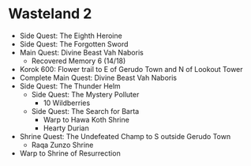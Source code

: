 # Wasteland 2

* Side Quest: The Eighth Heroine
* Side Quest: The Forgotten Sword
* Main Quest: Divine Beast Vah Naboris
  * Recovered Memory 6 (14/18)
* Korok 600: Flower trail to E of Gerudo Town and N of Lookout Tower
* Complete Main Quest: Divine Beast Vah Naboris
* Side Quest: The Thunder Helm
  * Side Quest: The Mystery Polluter
    * 10 Wildberries
  * Side Quest: The Search for Barta
    * Warp to Hawa Koth Shrine
    * Hearty Durian
* Shrine Quest: The Undefeated Champ to S outside Gerudo Town
  * Raqa Zunzo Shrine
* Warp to Shrine of Resurrection
